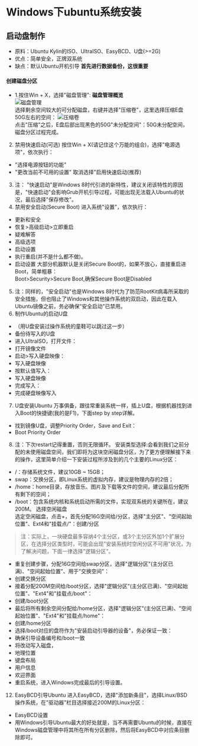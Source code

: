 # Windows下ubuntu系统安装
## 启动盘制作
- 原料：Ubuntu Kylin的ISO、UltraISO、EasyBCD、U盘(>=2G)
- 优点：简单安全，正牌双系统
- 缺点：默认Ubuntu开机引导
**首先进行数据备份，这很重要**<br>
#### 创建磁盘分区
- 1.按住Win + X，选择"磁盘管理":
**磁盘管理概览**<br>
![磁盘管理](https://github.com/Rasherpy/Notes/blob/master/image/%E7%A3%81%E7%9B%98%E7%AE%A1%E7%90%86.png)<br>
选择剩余空间较大的可分配磁盘，右键并选择"压缩卷"，这里选择压缩E盘50G左右的空间：
![压缩卷](https://github.com/Rasherpy/Notes/blob/master/image/%E5%8E%8B%E7%BC%A9%E5%8D%B7.png)<br>
点击"压缩"之后，E盘后部出现黑色的50G"未分配空间"：50G未分配空间，磁盘分区过程完成。
2.	禁用快速启动(可选)
按住Win + X(请记住这个万能的组合)，选择"电源选项"，依次执行：
- "选择电源按钮的功能"
- "更改当前不可用的设置"
取消选择"启用快速启动(推荐)
3.	注： "快速启动"是Windows 8时代引进的新特性，建议关闭该特性的原因是，"快速启动"会影响Grub开机引导过程，可能出现无法载入Ubuntu的状况，最后选择"保存修改"。
4.	禁用安全启动(Secure Boot)
进入系统"设置"，依次执行：
- 更新和安全 
- 恢复>高级启动>立即重启
- 疑难解答
- 高级选项
- 启动设置
- 执行重启(并不是什么都不做)。
- 启动设置
大部分机器默认是关闭Secure Boot的，如果不放心，直接重启进Boot，简单粗暴：<br>
Boot>Security>Secure Boot,确保Secure Boot是Disabled
5.	注：同样的，"安全启动"也是Windows 8时代为了防范RootKit病毒所采取的安全措施，但也阻止了Windows和其他操作系统的双启动，因此在载入Ubuntu镜像之前，务必确保"安全启动"已禁用。
6.	制作Ubuntu的启动U盘
- （用U盘安装过操作系统的童鞋可以跳过这一步）
- 备份待写入的U盘
- 进入UltraISO，打开文件：
- 打开镜像文件
- 启动>写入硬盘映像：
- 写入硬盘映像
- 按默认值写入：
- 写入硬盘映像
- 完成写入：
- 完成硬盘映像写入
7.	U盘安装Ubuntu
万事俱备，跟往常重装系统一样，插上U盘，根据机器找到进入Boot的快捷键(我的是F1)，下面step by step详解。
- 找到镜像U盘，调整Priority Order，Save and Exit：
- Boot Priority Order
8.	注：下次restart记得重置，否则无限循环。
安装类型选择:会看到我们之前分配的未使用磁盘空间，我们即将为这块空闲磁盘分区，为了更方便理解接下来的操作，这里简单介绍一下安装过程所涉及到的几个主要的Linux分区：
- /：存储系统文件，建议10GB ~ 15GB；
- swap：交换分区，即Linux系统的虚拟内存，建议是物理内存的2倍；
- /home：home目录，存放音乐、图片及下载等文件的空间，建议最后分配所有剩下的空间；
- /boot：包含系统内核和系统启动所需的文件，实现双系统的关键所在，建议200M。
选择空闲磁盘<br>
选定空闲磁盘，点击+，首先分配16G空间给/分区，选择"主分区"、"空间起始位置"、Ext4和"挂载点/"：创建/分区
>注：实际上，一块硬盘最多容纳4个主分区，或3个主分区外加1个扩展分区，在选择分区类型时，可能会出现"安装系统时空闲分区不可用"状况，为了解决问题，下面一律选择"逻辑分区"。
- 重复创建步骤，分配16G空间给swap分区，选择"逻辑分区"(主分区已满)、"空间起始位置"、用于"交换空间"：
- 创建交换分区
- 接着分配200M空间给/boot分区，选择"逻辑分区"(主分区已满)、"空间起始位置"、"Ext4"和"挂载点/boot"：
- 创建/boot分区
- 最后将所有剩余空间分配给/home分区，选择"逻辑分区"(主分区已满)、"空间起始位置"、"Ext4"和"挂载点/home"：
- 创建/home分区
- 选择/boot对应的盘符作为"安装启动引导器的设备"，务必保证一致：
- 确保引导设备编号和/boot一致
- 将改动写入磁盘，
- 地理位置
- 键盘布局
- 用户信息
- 欢迎界面
- 重启系统，进入Windows完成最后的引导设置。
12.	EasyBCD引导Ubuntu
进入EasyBCD，选择"添加新条目"，选择Linux/BSD操作系统，在"驱动器"栏目选择接近200M的Linux分区：
- EasyBCD设置
- 用Windows引导Ubuntu最大的好处就是，当不再需要Ubuntu的时候，直接在Windows磁盘管理中将其所在所有分区删除，然后将EasyBCD中对应条目删除即可。
